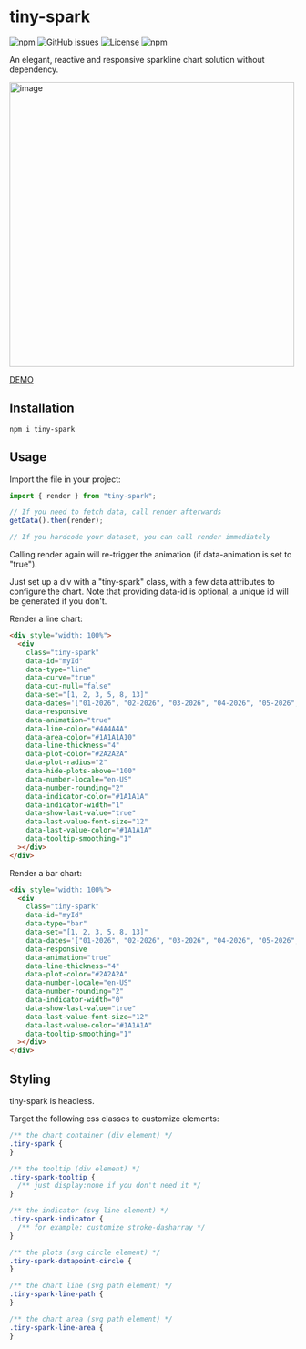 # tiny-spark

[![npm](https://img.shields.io/npm/v/tiny-spark)](https://github.com/graphieros/tiny-spark)
[![GitHub issues](https://img.shields.io/github/issues/graphieros/tiny-spark)](https://github.com/graphieros/tiny-spark/issues)
[![License](https://img.shields.io/badge/license-MIT-green)](https://github.com/graphieros/tiny-spark?tab=MIT-1-ov-file#readme)
[![npm](https://img.shields.io/npm/dt/tiny-spark)](https://github.com/graphieros/tiny-spark)

An elegant, reactive and responsive sparkline chart solution without dependency.

<img width="500" alt="image" src="https://github.com/user-attachments/assets/d312a234-8e09-44a2-89fd-5ae85a6cdbec" />

[DEMO](https://tiny-spark.graphieros.com/)

## Installation

```
npm i tiny-spark
```

## Usage

Import the file in your project:

```js
import { render } from "tiny-spark";

// If you need to fetch data, call render afterwards
getData().then(render);

// If you hardcode your dataset, you can call render immediately
```

Calling render again will re-trigger the animation (if data-animation is set to "true").

Just set up a div with a "tiny-spark" class, with a few data attributes to configure the chart.
Note that providing data-id is optional, a unique id will be generated if you don't.

Render a line chart:

```html
<div style="width: 100%">
  <div
    class="tiny-spark"
    data-id="myId"
    data-type="line"
    data-curve="true"
    data-cut-null="false"
    data-set="[1, 2, 3, 5, 8, 13]"
    data-dates='["01-2026", "02-2026", "03-2026", "04-2026", "05-2026", "06-2026"]'
    data-responsive
    data-animation="true"
    data-line-color="#4A4A4A"
    data-area-color="#1A1A1A10"
    data-line-thickness="4"
    data-plot-color="#2A2A2A"
    data-plot-radius="2"
    data-hide-plots-above="100"
    data-number-locale="en-US"
    data-number-rounding="2"
    data-indicator-color="#1A1A1A"
    data-indicator-width="1"
    data-show-last-value="true"
    data-last-value-font-size="12"
    data-last-value-color="#1A1A1A"
    data-tooltip-smoothing="1"
  ></div>
</div>
```

Render a bar chart:

```html
<div style="width: 100%">
  <div
    class="tiny-spark"
    data-id="myId"
    data-type="bar"
    data-set="[1, 2, 3, 5, 8, 13]"
    data-dates='["01-2026", "02-2026", "03-2026", "04-2026", "05-2026", "06-2026"]'
    data-responsive
    data-animation="true"
    data-line-thickness="4"
    data-plot-color="#2A2A2A"
    data-number-locale="en-US"
    data-number-rounding="2"
    data-indicator-width="0"
    data-show-last-value="true"
    data-last-value-font-size="12"
    data-last-value-color="#1A1A1A"
    data-tooltip-smoothing="1"
  ></div>
</div>
```

## Styling

tiny-spark is headless.

Target the following css classes to customize elements:

```css
/** the chart container (div element) */
.tiny-spark {
}

/** the tooltip (div element) */
.tiny-spark-tooltip {
  /** just display:none if you don't need it */
}

/** the indicator (svg line element) */
.tiny-spark-indicator {
  /** for example: customize stroke-dasharray */
}

/** the plots (svg circle element) */
.tiny-spark-datapoint-circle {
}

/** the chart line (svg path element) */
.tiny-spark-line-path {
}

/** the chart area (svg path element) */
.tiny-spark-line-area {
}
```
